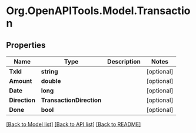 # Org.OpenAPITools.Model.Transaction
## Properties

Name | Type | Description | Notes
------------ | ------------- | ------------- | -------------
**TxId** | **string** |  | [optional] 
**Amount** | **double** |  | [optional] 
**Date** | **long** |  | [optional] 
**Direction** | **TransactionDirection** |  | [optional] 
**Done** | **bool** |  | [optional] 

[[Back to Model list]](../README.md#documentation-for-models) [[Back to API list]](../README.md#documentation-for-api-endpoints) [[Back to README]](../README.md)

